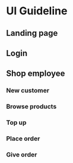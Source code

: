 # UI Guideline
## Landing page
## Login
## Shop employee
### New customer
### Browse products
### Top up
### Place order
### Give order
